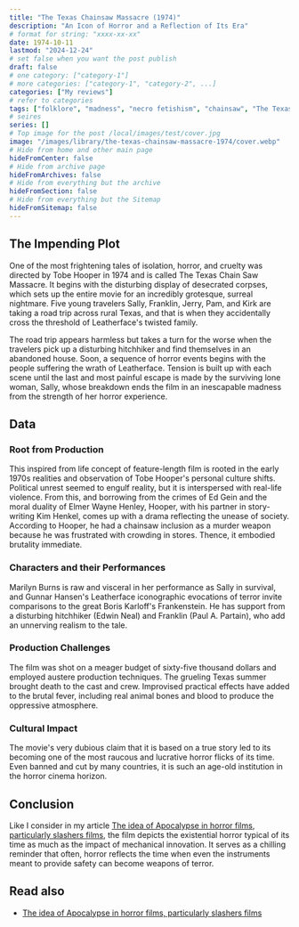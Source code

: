 ```yaml
---
title: "The Texas Chainsaw Massacre (1974)"
description: "An Icon of Horror and a Reflection of Its Era"
# format for string: "xxxx-xx-xx"
date: 1974-10-11
lastmod: "2024-12-24"
# set false when you want the post publish
draft: false
# one category: ["category-1"]
# more categories: ["category-1", "category-2", ...]
categories: ["My reviews"]
# refer to categories
tags: ["folklore", "madness", "necro fetishism", "chainsaw", "The Texas Chain Saw Massacre"]
# seires
series: []
# Top image for the post /local/images/test/cover.jpg
image: "/images/library/the-texas-chainsaw-massacre-1974/cover.webp"
# Hide from home and other main page
hideFromCenter: false
# Hide from archive page
hideFromArchives: false
# Hide from everything but the archive
hideFromSection: false
# Hide from everything but the Sitemap
hideFromSitemap: false
---
```

## The Impending Plot

One of the most frightening tales of isolation, horror, and cruelty was directed by Tobe Hooper in 1974 and is called The Texas Chain Saw Massacre. It begins with the disturbing display of desecrated corpses, which sets up the entire movie for an incredibly grotesque, surreal nightmare. Five young travelers Sally, Franklin, Jerry, Pam, and Kirk are taking a road trip across rural Texas, and that is when they accidentally cross the threshold of Leatherface's twisted family.

The road trip appears harmless but takes a turn for the worse when the travelers pick up a disturbing hitchhiker and find themselves in an abandoned house. Soon, a sequence of horror events begins with the people suffering the wrath of Leatherface. Tension is built up with each scene until the last and most painful escape is made by the surviving lone woman, Sally, whose breakdown ends the film in an inescapable madness from the strength of her horror experience.

## Data

### Root from Production

This inspired from life concept of feature-length film is rooted in the early 1970s realities and observation of Tobe Hooper's personal culture shifts. Political unrest seemed to engulf reality, but it is interspersed with real-life violence. From this, and borrowing from the crimes of Ed Gein and the moral duality of Elmer Wayne Henley, Hooper, with his partner in story-writing Kim Henkel, comes up with a drama reflecting the unease of society. According to Hooper, he had a chainsaw inclusion as a murder weapon because he was frustrated with crowding in stores. Thence, it embodied brutality immediate.

### Characters and their Performances

Marilyn Burns is raw and visceral in her performance as Sally in survival, and Gunnar Hansen's Leatherface iconographic evocations of terror invite comparisons to the great Boris Karloff's Frankenstein. He has support from a disturbing hitchhiker (Edwin Neal) and Franklin (Paul A. Partain), who add an unnerving realism to the tale.

### Production Challenges

The film was shot on a meager budget of sixty-five thousand dollars and employed austere production techniques. The grueling Texas summer brought death to the cast and crew. Improvised practical effects have added to the brutal fever, including real animal bones and blood to produce the oppressive atmosphere.

### Cultural Impact

The movie's very dubious claim that it is based on a true story led to its becoming one of the most raucous and lucrative horror flicks of its time. Even banned and cut by many countries, it is such an age-old institution in the horror cinema horizon.

## Conclusion

Like I consider in my article <a href="/articles/the-idea-of-apocalypse-in-horror-films-particularly-slashers-films/" target="_blank">The idea of Apocalypse in horror films, particularly slashers films</a>, the film depicts the existential horror typical of its time as much as the impact of mechanical innovation. It serves as a chilling reminder that often, horror reflects the time when even the instruments meant to provide safety can become weapons of terror.

## Read also

<ul>
	<li><a href="/articles/the-idea-of-apocalypse-in-horror-films-particularly-slashers-films/" target="_blank">
		The idea of Apocalypse in horror films, particularly slashers films
	</a></li>
</ul>